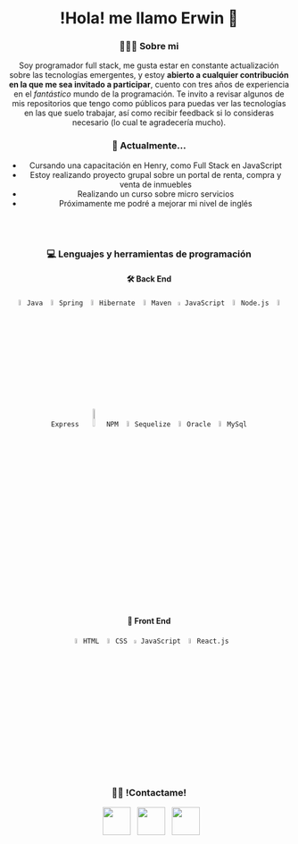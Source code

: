 <h1 align="center"> !Hola! me llamo Erwin 👋 </h1>

<!--
**ErwinnerDev/ErwinnerDev** is a ✨ _special_ ✨ repository because its `README.md` (this file) appears on your GitHub profile.
-->
<h3 align="center"> 👨🏻‍💻 Sobre mi </h3>
<p align="center">
  Soy programador full stack, me gusta estar en constante actualización sobre las tecnologías emergentes, y estoy <b>abierto a cualquier contribución en la que me sea invitado a participar</b>, cuento con tres años de experiencia en el <i>fantástico</i> mundo de la programación. Te invito a revisar algunos de mis repositorios que tengo como públicos para puedas ver las tecnologías en las que suelo trabajar, así como recibir feedback si lo consideras necesario (lo cual te agradecería mucho).
</p>


<h3 align="center">🌱 Actualmente... </h3>
<div align="center">
  <ul>
    <li> Cursando una capacitación en Henry, como Full Stack en JavaScript</li>
    <li> Estoy realizando proyecto grupal sobre un portal de renta, compra y venta de inmuebles</li>
    <li> Realizando un curso sobre micro servicios</li>
    <li> Próximamente me podré a mejorar mi nivel de inglés</li>
  </ul>
</div>
<br/>
<br/>
<h3 align="center"> 💻 Lenguajes y herramientas de programación </h3>
<div align="center">
  <h4> 🛠 Back End</h4>
  <p>
    <code><img width="5%" src="https://www.vectorlogo.zone/logos/java/java-icon.svg">Java</code>
    <code><img width="5%" src="https://www.vectorlogo.zone/logos/springio/springio-icon.svg">Spring</code>
    <code><img width="5%" src="https://www.vectorlogo.zone/logos/hibernate/hibernate-icon.svg">Hibernate</code>
    <code><img width="5%"   src="https://camo.githubusercontent.com/37e02ac81c12106cfbd7a39dd26f0e8885e1c84f91229be53e46a67d520665fb/68747470733a2f2f63646e2e69636f6e2d69636f6e732e636f6d2f69636f6e73322f323130372f504e472f3531322f66696c655f747970655f6d6176656e5f69636f6e5f3133303339372e706e67">Maven</code>
    <code><img width="4%" src="https://cdn.worldvectorlogo.com/logos/javascript-1.svg">JavaScript</code>
    <code><img width="5%" src="https://www.vectorlogo.zone/logos/nodejs/nodejs-icon.svg">Node.js</code>
    <code><img width="5%" src="https://www.vectorlogo.zone/logos/expressjs/expressjs-icon.svg">Express</code>
    <code><img width="9%" src="https://www.vectorlogo.zone/logos/npmjs/npmjs-ar21.svg">NPM</code>
    <code><img width="5%" src="https://www.vectorlogo.zone/logos/sequelizejs/sequelizejs-icon.svg">Sequelize</code>
    <code><img width="5%" src="https://www.vectorlogo.zone/logos/oracle/oracle-icon.svg">Oracle</code>
    <code><img width="5%" src="https://www.vectorlogo.zone/logos/mysql/mysql-icon.svg">MySql</code>
  </p>
</div>

<div align="center">
  <h4> 🎨 Front End</h4>
  <p>
    <code><img width="5%" src="https://www.vectorlogo.zone/logos/w3_html5/w3_html5-icon.svg">HTML</code>
    <code><img width="5%" src="https://www.vectorlogo.zone/logos/w3_css/w3_css-icon.svg">CSS</code>
    <code><img width="4%" src="https://cdn.worldvectorlogo.com/logos/javascript-1.svg">JavaScript</code>
    <code><img width="5%" src="https://www.vectorlogo.zone/logos/reactjs/reactjs-icon.svg">React.js</code>
  </p>
</div>
<br/>
<br/>
<h3 align="center"> 🤝🏻 !Contactame! </h3>
<p align="center">
&nbsp; <a href="https://twitter.com/ErwinCMayo" target="_blank" rel="noopener noreferrer"><img src="https://img.icons8.com/plasticine/100/000000/twitter.png" width="50" /></a>  
&nbsp; <a href="https://www.linkedin.com/in/erwincm/" target="_blank" rel="noopener noreferrer"><img src="https://img.icons8.com/plasticine/100/000000/linkedin.png" width="50" /></a>
&nbsp; <a href="mailto:erwin.sistemas@gmail.com"  target="_blank" rel="noopener noreferrer"><img src="https://img.icons8.com/plasticine/100/000000/gmail.png"  width="50" /></a>
</p>

